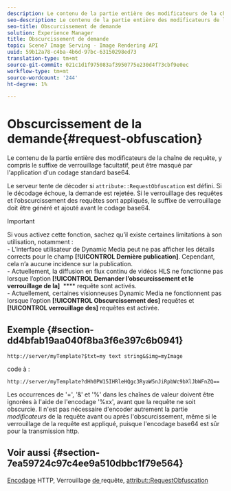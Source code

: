 ```yaml
---
description: Le contenu de la partie entière des modificateurs de la chaîne de requête, y compris le suffixe de verrouillage facultatif, peut être masqué par l'application d'un codage standard base64.
seo-description: Le contenu de la partie entière des modificateurs de la chaîne de requête, y compris le suffixe de verrouillage facultatif, peut être masqué par l'application d'un codage standard base64.
seo-title: Obscurcissement de demande
solution: Experience Manager
title: Obscurcissement de demande
topic: Scene7 Image Serving - Image Rendering API
uuid: 59b12a78-c4ba-4b6d-97bc-63150298ed73
translation-type: tm+mt
source-git-commit: 021c1d1f975083af3950775e230d4f73cbf9e0ec
workflow-type: tm+mt
source-wordcount: '244'
ht-degree: 1%

---
```



# Obscurcissement de la demande{#request-obfuscation}

Le contenu de la partie entière des modificateurs de la chaîne de requête, y compris le suffixe de verrouillage facultatif, peut être masqué par l&#39;application d&#39;un codage standard base64.

Le serveur tente de décoder si `attribute::RequestObfuscation` est défini. Si le décodage échoue, la demande est rejetée. Si le verrouillage des requêtes et l’obscurcissement des requêtes sont appliqués, le suffixe de verrouillage doit être généré et ajouté avant le codage base64.

>[!IMPORTANT]
>
>Si vous activez cette fonction, sachez qu’il existe certaines limitations à son utilisation, notamment :<br>- L’interface utilisateur de Dynamic Media peut ne pas afficher les détails corrects pour le champ **[!UICONTROL Dernière publication]**. Cependant, cela n’a aucune incidence sur la publication.<br>- Actuellement, la diffusion en flux continu de vidéos HLS ne fonctionne pas lorsque l’option **[!UICONTROL Demander l’obscurcissement et le verrouillage de la]**   **** requête sont activés.<br>- Actuellement, certaines visionneuses Dynamic Media ne fonctionnent pas lorsque l’option  **[!UICONTROL Obscurcissement des]** requêtes et  **[!UICONTROL verrouillage des]** requêtes est activée.

## Exemple {#section-dd4bfab19aa040f8ba3f6e397c6b0941}

`http://server/myTemplate?$txt=my text string&$img=myImage`

code à :

`http://server/myTemplate?dHh0PW15IHRleHQgc3RyaW5nJiRpbWc9bXlJbWFnZQ==`

Les occurrences de &#39;=&#39;, &#39;&amp;&#39; et &#39;%&#39; dans les chaînes de valeur doivent être ignorées à l&#39;aide de l&#39;encodage &#39;%xx&#39;, avant que la requête ne soit obscurcie. Il n&#39;est pas nécessaire d&#39;encoder autrement la partie *modificateurs* de la requête avant ou après l&#39;obscurcissement, même si le verrouillage de la requête est appliqué, puisque l&#39;encodage base64 est sûr pour la transmission http.

## Voir aussi {#section-7ea59724c97c4ee9a510dbbc1f79e564}

[Encodage](../../../../../is-api/http-ref/image-serving-api-ref/c-http-protocol-reference/c-syntax-and-features/r-http-encoding.md#reference-bb34dd13f316462695448acfa8f92df7) HTTP, Verrouillage [ de ](../../../../../is-api/http-ref/image-serving-api-ref/c-http-protocol-reference/c-syntax-and-features/r-request-locking.md#reference-4177193d20774daab0dbf206a927844c)requête,  [attribut::RequestObfuscation](../../../../../is-api/image-catalog/image-serving-api-ref/c-image-catalog-reference/c-attributes-reference/r-requestobfuscation.md#reference-730a3330253343f893419ebd52baf0bd)
